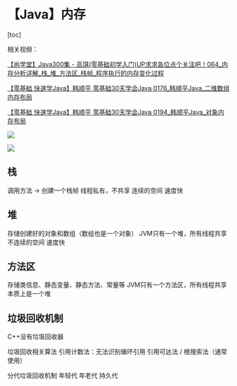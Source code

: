 # 【Java】内存



[toc]



相关视频：

[【尚学堂】Java300集 - 高琪(零基础初学入门)UP求求各位点个关注吧！064\_内存分析详解\_栈\_堆\_方法区\_栈帧\_程序执行的内存变化过程](https://www.bilibili.com/video/BV1ct411n7oG?p=65)

[【零基础 快速学Java】韩顺平 零基础30天学会Java 0176\_韩顺平Java\_二维数组内存布局](https://www.bilibili.com/video/BV1fh411y7R8?p=177)

[【零基础 快速学Java】韩顺平 零基础30天学会Java 0194\_韩顺平Java\_对象内存布局](https://www.bilibili.com/video/BV1fh411y7R8?p=195)



![](D:\Notes\Java\Java基础\img\二维数组在内存中存在的形式.png)

![](D:\Notes\Java\Java基础\img\对象在内存中存在的形式.png)



## 栈

调用方法 → 创建一个栈帧
线程私有，不共享
连续的空间
速度快



## 堆

存储创建好的对象和数组（数组也是一个对象）
JVM只有一个堆，所有线程共享
不连续的空间
速度快



## 方法区

存储类信息、静态变量、静态方法、常量等
JVM只有一个方法区，所有线程共享
本质上是一个堆



## 垃圾回收机制

C++没有垃圾回收器

垃圾回收相关算法
	引用计数法：无法识别循环引用
	引用可达法 / 根搜索法（通常使用）

分代垃圾回收机制
	年轻代
	年老代
	持久代
